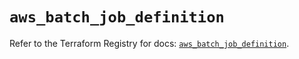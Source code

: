 # `aws_batch_job_definition`

Refer to the Terraform Registry for docs: [`aws_batch_job_definition`](https://registry.terraform.io/providers/hashicorp/aws/6.15.0/docs/resources/batch_job_definition).
